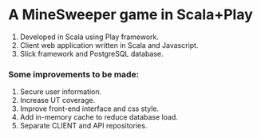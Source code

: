 # A MineSweeper game in Scala+Play 

1. Developed in Scala using Play framework.
2. Client web application written in Scala and Javascript.
3. Slick framework and PostgreSQL database. 

### Some improvements to be made:
1. Secure user information.
2. Increase UT coverage.
3. Improve front-end interface and css style.
4. Add in-memory cache to reduce database load.
5. Separate CLIENT and API repositories.

